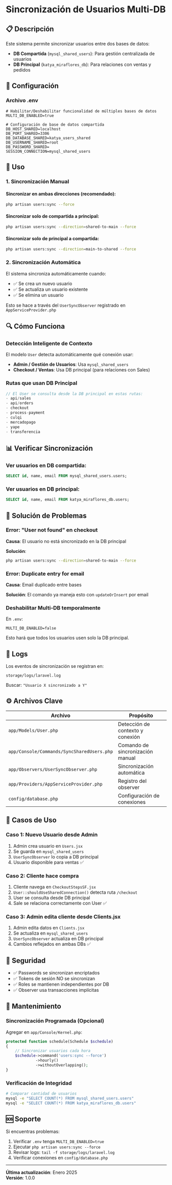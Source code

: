 # Sincronización de Usuarios Multi-DB

## 📋 Descripción

Este sistema permite sincronizar usuarios entre dos bases de datos:
- **DB Compartida** (`mysql_shared_users`): Para gestión centralizada de usuarios
- **DB Principal** (`katya_miraflores_db`): Para relaciones con ventas y pedidos

## 🔧 Configuración

### Archivo .env

```env
# Habilitar/Deshabilitar funcionalidad de múltiples bases de datos
MULTI_DB_ENABLED=true

# Configuración de base de datos compartida
DB_HOST_SHARED=localhost
DB_PORT_SHARED=3306
DB_DATABASE_SHARED=katya_users_shared
DB_USERNAME_SHARED=root
DB_PASSWORD_SHARED=
SESSION_CONNECTION=mysql_shared_users
```

## 🚀 Uso

### 1. Sincronización Manual

#### Sincronizar en ambas direcciones (recomendado):
```bash
php artisan users:sync --force
```

#### Sincronizar solo de compartida a principal:
```bash
php artisan users:sync --direction=shared-to-main --force
```

#### Sincronizar solo de principal a compartida:
```bash
php artisan users:sync --direction=main-to-shared --force
```

### 2. Sincronización Automática

El sistema sincroniza automáticamente cuando:
- ✅ Se crea un nuevo usuario
- ✅ Se actualiza un usuario existente
- ✅ Se elimina un usuario

Esto se hace a través del `UserSyncObserver` registrado en `AppServiceProvider.php`

## 🔍 Cómo Funciona

### Detección Inteligente de Contexto

El modelo `User` detecta automáticamente qué conexión usar:

- **Admin / Gestión de Usuarios**: Usa `mysql_shared_users`
- **Checkout / Ventas**: Usa DB principal (para relaciones con Sales)

### Rutas que usan DB Principal

```php
// El User se consulta desde la DB principal en estas rutas:
- api/sales
- api/orders  
- checkout
- process-payment
- culqi
- mercadopago
- yape
- transferencia
```

## 📊 Verificar Sincronización

### Ver usuarios en DB compartida:
```sql
SELECT id, name, email FROM mysql_shared_users.users;
```

### Ver usuarios en DB principal:
```sql
SELECT id, name, email FROM katya_miraflores_db.users;
```

## 🐛 Solución de Problemas

### Error: "User not found" en checkout

**Causa**: El usuario no está sincronizado en la DB principal

**Solución**:
```bash
php artisan users:sync --direction=shared-to-main --force
```

### Error: Duplicate entry for email

**Causa**: Email duplicado entre bases

**Solución**: El comando ya maneja esto con `updateOrInsert` por email

### Deshabilitar Multi-DB temporalmente

En `.env`:
```env
MULTI_DB_ENABLED=false
```

Esto hará que todos los usuarios usen solo la DB principal.

## 📝 Logs

Los eventos de sincronización se registran en:
```
storage/logs/laravel.log
```

Buscar: `"Usuario X sincronizado a Y"`

## ⚙️ Archivos Clave

| Archivo | Propósito |
|---------|-----------|
| `app/Models/User.php` | Detección de contexto y conexión |
| `app/Console/Commands/SyncSharedUsers.php` | Comando de sincronización manual |
| `app/Observers/UserSyncObserver.php` | Sincronización automática |
| `app/Providers/AppServiceProvider.php` | Registro del observer |
| `config/database.php` | Configuración de conexiones |

## 🎯 Casos de Uso

### Caso 1: Nuevo Usuario desde Admin
1. Admin crea usuario en `Users.jsx`
2. Se guarda en `mysql_shared_users`
3. `UserSyncObserver` lo copia a DB principal
4. Usuario disponible para ventas ✅

### Caso 2: Cliente hace compra
1. Cliente navega en `CheckoutStepsSF.jsx`
2. `User::shouldUseSharedConnection()` detecta ruta `/checkout`
3. User se consulta desde DB principal
4. Sale se relaciona correctamente con User ✅

### Caso 3: Admin edita cliente desde Clients.jsx
1. Admin edita datos en `Clients.jsx`
2. Se actualiza en `mysql_shared_users`
3. `UserSyncObserver` actualiza en DB principal
4. Cambios reflejados en ambas DBs ✅

## 🔐 Seguridad

- ✅ Passwords se sincronizan encriptados
- ✅ Tokens de sesión NO se sincronizan
- ✅ Roles se mantienen independientes por DB
- ✅ Observer usa transacciones implícitas

## 📅 Mantenimiento

### Sincronización Programada (Opcional)

Agregar en `app/Console/Kernel.php`:

```php
protected function schedule(Schedule $schedule)
{
    // Sincronizar usuarios cada hora
    $schedule->command('users:sync --force')
             ->hourly()
             ->withoutOverlapping();
}
```

### Verificación de Integridad

```bash
# Comparar cantidad de usuarios
mysql -e "SELECT COUNT(*) FROM mysql_shared_users.users"
mysql -e "SELECT COUNT(*) FROM katya_miraflores_db.users"
```

## 🆘 Soporte

Si encuentras problemas:

1. Verificar `.env` tenga `MULTI_DB_ENABLED=true`
2. Ejecutar `php artisan users:sync --force`
3. Revisar logs: `tail -f storage/logs/laravel.log`
4. Verificar conexiones en `config/database.php`

---

**Última actualización**: Enero 2025  
**Versión**: 1.0.0
